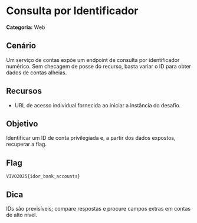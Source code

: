 # Consulta por Identificador

**Categoria:** Web

## Cenário
Um serviço de contas expõe um endpoint de consulta por identificador numérico. Sem checagem de posse do recurso, basta variar o ID para obter dados de contas alheias.

## Recursos
- URL de acesso individual fornecida ao iniciar a instância do desafio.

## Objetivo
Identificar um ID de conta privilegiada e, a partir dos dados expostos, recuperar a flag.

## Flag
`VIVO2025{idor_bank_accounts}`

## Dica
IDs são previsíveis; compare respostas e procure campos extras em contas de alto nível.
